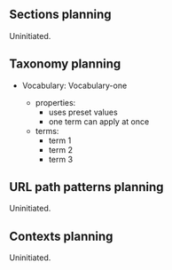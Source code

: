 
## Sections planning

Uninitiated.


## Taxonomy planning

<!--DEFS-->

- Vocabulary: Vocabulary-one

  - properties:
      - uses preset values
      - one term can apply at once
  - terms:
      - term 1
      - term 2
      - term 3

<!--/DEFS-->


## URL path patterns planning

Uninitiated.


## Contexts planning

Uninitiated.
